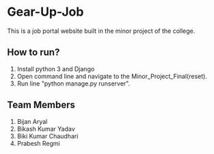 # Gear-Up-Job
This is a job portal website built in the minor project of the college.

## How to run?
1. Install python 3 and Django
2. Open command line and navigate to the Minor_Project_Final(reset).
3. Run line "python manage.py runserver".


## Team Members
1. Bijan Aryal
2. Bikash Kumar Yadav
3. Biki Kumar Chaudhari
4. Prabesh Regmi
